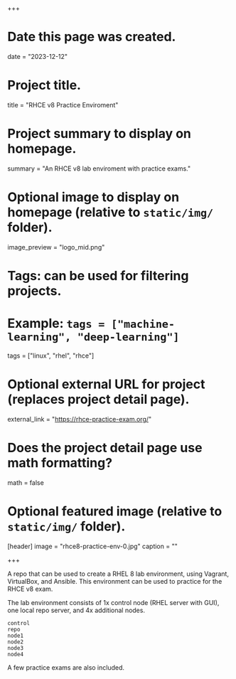 +++
# Date this page was created.
date = "2023-12-12"

# Project title.
title = "RHCE v8 Practice Enviroment"

# Project summary to display on homepage.
summary = "An RHCE v8 lab enviroment with practice exams."

# Optional image to display on homepage (relative to `static/img/` folder).
image_preview = "logo_mid.png"

# Tags: can be used for filtering projects.
# Example: `tags = ["machine-learning", "deep-learning"]`
tags = ["linux", "rhel", "rhce"]

# Optional external URL for project (replaces project detail page).
external_link = "https://rhce-practice-exam.org/"

# Does the project detail page use math formatting?
math = false

# Optional featured image (relative to `static/img/` folder).
[header]
image = "rhce8-practice-env-0.jpg"
caption = ""

+++

A repo that can be used to create a RHEL 8 lab environment, using Vagrant, VirtualBox, and Ansible. This environment can be used to practice for the RHCE v8 exam.

The lab environment consists of 1x control node (RHEL server with GUI), one local repo server, and 4x additional nodes.

    control
    repo
    node1
    node2
    node3
    node4

A few practice exams are also included.
